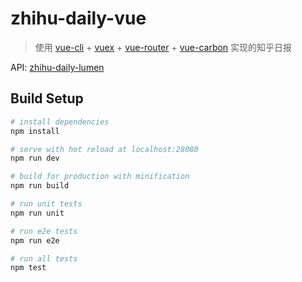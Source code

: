 # zhihu-daily-vue

> 使用 [vue-cli](https://github.com/vuejs/vue-cli)  + [vuex](https://github.com/vuejs/vuex) + [vue-router](https://github.com/vuejs/vue-router) + [vue-carbon](https://github.com/myronliu347/vue-carbon) 实现的知乎日报

API: [zhihu-daily-lumen](https://github.com/poplary/zhihu-daily-lumen)

## Build Setup

``` bash
# install dependencies
npm install

# serve with hot reload at localhost:28080
npm run dev

# build for production with minification
npm run build

# run unit tests
npm run unit

# run e2e tests
npm run e2e

# run all tests
npm test
```
